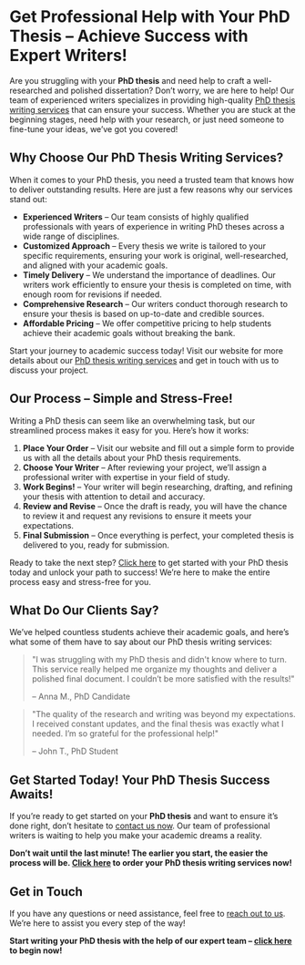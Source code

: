 # Get Professional Help with Your PhD Thesis – Achieve Success with Expert Writers!

Are you struggling with your **PhD thesis** and need help to craft a well-researched and polished dissertation? Don’t worry, we are here to help! Our team of experienced writers specializes in providing high-quality [PhD thesis writing services](https://tinyurl.com/topessay?keyword=writing+phd+thesis) that can ensure your success. Whether you are stuck at the beginning stages, need help with your research, or just need someone to fine-tune your ideas, we’ve got you covered!

## Why Choose Our PhD Thesis Writing Services?

When it comes to your PhD thesis, you need a trusted team that knows how to deliver outstanding results. Here are just a few reasons why our services stand out:

- **Experienced Writers** – Our team consists of highly qualified professionals with years of experience in writing PhD theses across a wide range of disciplines.
- **Customized Approach** – Every thesis we write is tailored to your specific requirements, ensuring your work is original, well-researched, and aligned with your academic goals.
- **Timely Delivery** – We understand the importance of deadlines. Our writers work efficiently to ensure your thesis is completed on time, with enough room for revisions if needed.
- **Comprehensive Research** – Our writers conduct thorough research to ensure your thesis is based on up-to-date and credible sources.
- **Affordable Pricing** – We offer competitive pricing to help students achieve their academic goals without breaking the bank.

Start your journey to academic success today! Visit our website for more details about our [PhD thesis writing services](https://tinyurl.com/topessay?keyword=writing+phd+thesis) and get in touch with us to discuss your project.

## Our Process – Simple and Stress-Free!

Writing a PhD thesis can seem like an overwhelming task, but our streamlined process makes it easy for you. Here’s how it works:

1. **Place Your Order** – Visit our website and fill out a simple form to provide us with all the details about your PhD thesis requirements.
2. **Choose Your Writer** – After reviewing your project, we’ll assign a professional writer with expertise in your field of study.
3. **Work Begins!** – Your writer will begin researching, drafting, and refining your thesis with attention to detail and accuracy.
4. **Review and Revise** – Once the draft is ready, you will have the chance to review it and request any revisions to ensure it meets your expectations.
5. **Final Submission** – Once everything is perfect, your completed thesis is delivered to you, ready for submission.

Ready to take the next step? [Click here](https://tinyurl.com/topessay?keyword=writing+phd+thesis) to get started with your PhD thesis today and unlock your path to success! We’re here to make the entire process easy and stress-free for you.

## What Do Our Clients Say?

We’ve helped countless students achieve their academic goals, and here’s what some of them have to say about our PhD thesis writing services:

> "I was struggling with my PhD thesis and didn't know where to turn. This service really helped me organize my thoughts and deliver a polished final document. I couldn’t be more satisfied with the results!"
> 
> <footer>– Anna M., PhD Candidate</footer>

> "The quality of the research and writing was beyond my expectations. I received constant updates, and the final thesis was exactly what I needed. I’m so grateful for the professional help!"
> 
> <footer>– John T., PhD Student</footer>

## Get Started Today! Your PhD Thesis Success Awaits!

If you’re ready to get started on your **PhD thesis** and want to ensure it’s done right, don’t hesitate to [contact us now](https://tinyurl.com/topessay?keyword=writing+phd+thesis). Our team of professional writers is waiting to help you make your academic dreams a reality.

**Don’t wait until the last minute! The earlier you start, the easier the process will be. [Click here](https://tinyurl.com/topessay?keyword=writing+phd+thesis) to order your PhD thesis writing services now!**

## Get in Touch

If you have any questions or need assistance, feel free to [reach out to us](https://tinyurl.com/topessay?keyword=writing+phd+thesis). We’re here to assist you every step of the way!

**Start writing your PhD thesis with the help of our expert team – [click here](https://tinyurl.com/topessay?keyword=writing+phd+thesis) to begin now!**
